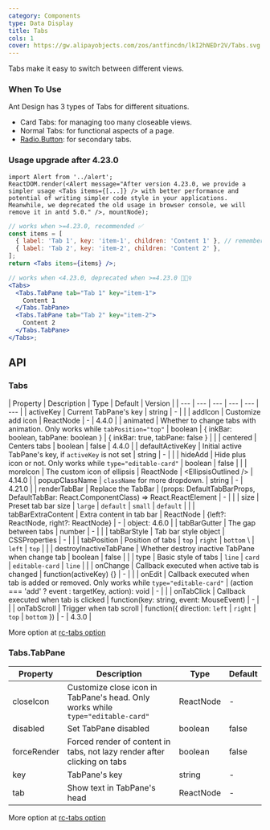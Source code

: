 ```yaml
---
category: Components
type: Data Display
title: Tabs
cols: 1
cover: https://gw.alipayobjects.com/zos/antfincdn/lkI2hNEDr2V/Tabs.svg
---
```


Tabs make it easy to switch between different views.

### When To Use

Ant Design has 3 types of Tabs for different situations.

- Card Tabs: for managing too many closeable views.
- Normal Tabs: for functional aspects of a page.
- [Radio.Button](/components/radio/#components-radio-demo-radiobutton): for secondary tabs.

### Usage upgrade after 4.23.0

```__react
import Alert from '../alert';
ReactDOM.render(<Alert message="After version 4.23.0, we provide a simpler usage <Tabs items={[...]} /> with better performance and potential of writing simpler code style in your applications. Meanwhile, we deprecated the old usage in browser console, we will remove it in antd 5.0." />, mountNode);
```

```jsx
// works when >=4.23.0, recommended ✅
const items = [
  { label: 'Tab 1', key: 'item-1', children: 'Content 1' }, // remember to pass the key prop
  { label: 'Tab 2', key: 'item-2', children: 'Content 2' },
];
return <Tabs items={items} />;

// works when <4.23.0, deprecated when >=4.23.0 🙅🏻‍♀️
<Tabs>
  <Tabs.TabPane tab="Tab 1" key="item-1">
    Content 1
  </Tabs.TabPane>
  <Tabs.TabPane tab="Tab 2" key="item-2">
    Content 2
  </Tabs.TabPane>
</Tabs>;
```

## API

### Tabs

| Property | Description | Type | Default | Version |
| --- | --- | --- | --- | --- | --- |
| activeKey | Current TabPane's key | string | - |  |
| addIcon | Customize add icon | ReactNode | - | 4.4.0 |
| animated | Whether to change tabs with animation. Only works while `tabPosition="top"` | boolean \| { inkBar: boolean, tabPane: boolean } | { inkBar: true, tabPane: false } |  |
| centered | Centers tabs | boolean | false | 4.4.0 |
| defaultActiveKey | Initial active TabPane's key, if `activeKey` is not set | string | - |  |
| hideAdd | Hide plus icon or not. Only works while `type="editable-card"` | boolean | false |  |
| moreIcon | The custom icon of ellipsis | ReactNode | &lt;EllipsisOutlined /> | 4.14.0 |
| popupClassName | `className` for more dropdown. | string | - | 4.21.0 |
| renderTabBar | Replace the TabBar | (props: DefaultTabBarProps, DefaultTabBar: React.ComponentClass) => React.ReactElement | - |  |
| size | Preset tab bar size | `large` \| `default` \| `small` | `default` |  |
| tabBarExtraContent | Extra content in tab bar | ReactNode \| {left?: ReactNode, right?: ReactNode} | - | object: 4.6.0 |
| tabBarGutter | The gap between tabs | number | - |  |
| tabBarStyle | Tab bar style object | CSSProperties | - |  |
| tabPosition | Position of tabs | `top` \| `right` \| `bottom` \  | `left` | `top` |  |
| destroyInactiveTabPane | Whether destroy inactive TabPane when change tab | boolean | false |  |
| type | Basic style of tabs | `line` \| `card` \| `editable-card` | `line` |  |
| onChange | Callback executed when active tab is changed | function(activeKey) {} | - |  |
| onEdit | Callback executed when tab is added or removed. Only works while `type="editable-card"` | (action === 'add' ? event : targetKey, action): void | - |  |
| onTabClick | Callback executed when tab is clicked | function(key: string, event: MouseEvent) | - |  |
| onTabScroll | Trigger when tab scroll | function({ direction: `left` \| `right` \| `top` \| `bottom` }) | - | 4.3.0 |

More option at [rc-tabs option](https://github.com/react-component/tabs#tabs)

### Tabs.TabPane

| Property | Description | Type | Default |
| --- | --- | --- | --- |
| closeIcon | Customize close icon in TabPane's head. Only works while `type="editable-card"` | ReactNode | - |
| disabled | Set TabPane disabled | boolean | false |
| forceRender | Forced render of content in tabs, not lazy render after clicking on tabs | boolean | false |
| key | TabPane's key | string | - |
| tab | Show text in TabPane's head | ReactNode | - |

More option at [rc-tabs option](https://github.com/react-component/tabs#tabpane)
